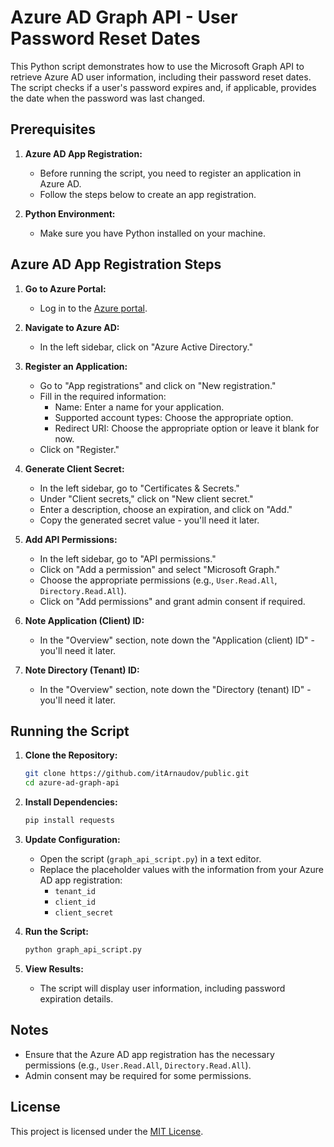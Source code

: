 # Azure AD Graph API - User Password Reset Dates

This Python script demonstrates how to use the Microsoft Graph API to retrieve Azure AD user information, including their password reset dates. The script checks if a user's password expires and, if applicable, provides the date when the password was last changed.

## Prerequisites

1. **Azure AD App Registration:**
    - Before running the script, you need to register an application in Azure AD.
    - Follow the steps below to create an app registration.

2. **Python Environment:**
    - Make sure you have Python installed on your machine.

## Azure AD App Registration Steps

1. **Go to Azure Portal:**
   - Log in to the [Azure portal](https://portal.azure.com/).

2. **Navigate to Azure AD:**
   - In the left sidebar, click on "Azure Active Directory."

3. **Register an Application:**
   - Go to "App registrations" and click on "New registration."
   - Fill in the required information:
        - Name: Enter a name for your application.
        - Supported account types: Choose the appropriate option.
        - Redirect URI: Choose the appropriate option or leave it blank for now.
   - Click on "Register."

4. **Generate Client Secret:**
   - In the left sidebar, go to "Certificates & Secrets."
   - Under "Client secrets," click on "New client secret."
   - Enter a description, choose an expiration, and click on "Add."
   - Copy the generated secret value - you'll need it later.

5. **Add API Permissions:**
   - In the left sidebar, go to "API permissions."
   - Click on "Add a permission" and select "Microsoft Graph."
   - Choose the appropriate permissions (e.g., `User.Read.All`, `Directory.Read.All`).
   - Click on "Add permissions" and grant admin consent if required.

6. **Note Application (Client) ID:**
   - In the "Overview" section, note down the "Application (client) ID" - you'll need it later.

7. **Note Directory (Tenant) ID:**
   - In the "Overview" section, note down the "Directory (tenant) ID" - you'll need it later.

## Running the Script

1. **Clone the Repository:**
    ```bash
    git clone https://github.com/itArnaudov/public.git
    cd azure-ad-graph-api
    ```

2. **Install Dependencies:**
    ```bash
    pip install requests
    ```

3. **Update Configuration:**
    - Open the script (`graph_api_script.py`) in a text editor.
    - Replace the placeholder values with the information from your Azure AD app registration:
        - `tenant_id`
        - `client_id`
        - `client_secret`

4. **Run the Script:**
    ```bash
    python graph_api_script.py
    ```

5. **View Results:**
    - The script will display user information, including password expiration details.

## Notes

- Ensure that the Azure AD app registration has the necessary permissions (e.g., `User.Read.All`, `Directory.Read.All`).
- Admin consent may be required for some permissions.

## License

This project is licensed under the [MIT License](LICENSE).
